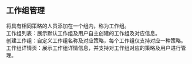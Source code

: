 ## 工作组管理
将具有相同策略的人员添加在一个组内，称为工作组。<br>
工作组列表：展示默认工作组及用户自主创建的工作组及对应信息。<br>
创建工作组：自定义工作组名称及对应策略，每个工作组仅支持对应一种策略。<br>
工作组详情页：展示工作组详情信息，并支持对工作组对应的策略及用户进行管理。<br>
